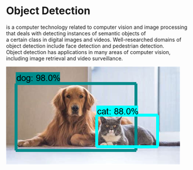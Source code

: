 # Object Detection
is a computer technology related to computer vision and image processing that deals with detecting instances of  semantic objects of  
a certain class in digital images and videos. Well-researched domains of object detection include  face detection and pedestrian detection.  
Object detection has applications in many areas of computer vision, including image retrieval and video surveillance.

![Object Detection](../../images/object_detection.png)
